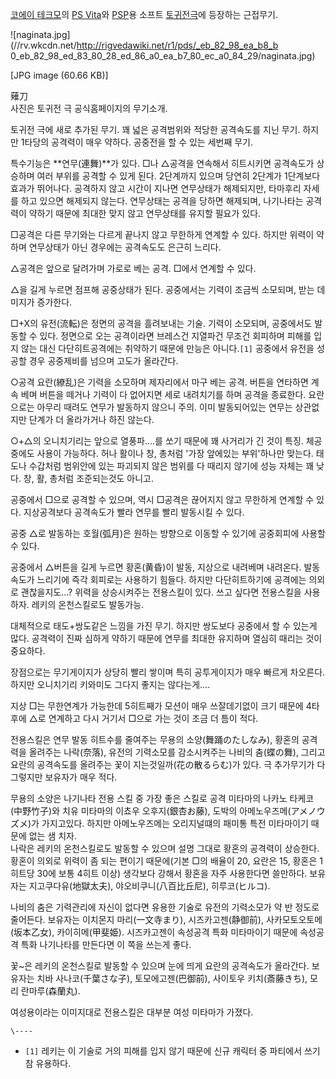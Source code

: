 [코에이 테크모](%EC%BD%94%EC%97%90%EC%9D%B4%20%ED%85%8C%ED%81%AC%EB%AA%A8.md)의
[PS Vita](PS%20Vita.md)와 [PSP](PSP.md)용 소프트 [토귀전극](%ED%86%A0%EA%B7%80%EC%A0%84%20%EA%B7%B9.md)에 등장하는 근접무기.

![naginata.jpg](//rv.wkcdn.net/http://rigvedawiki.net/r1/pds/_eb_82_98_ea_b8_b
0_eb_82_98_ed_83_80_28_ed_86_a0_ea_b7_80_ec_a0_84_29/naginata.jpg)

[JPG image (60.66 KB)]

  
薙刀  
사진은 토귀전 극 공식홈페이지의 무기소개.

토귀전 극에 새로 추가된 무기. 꽤 넓은 공격범위와 적당한 공격속도를 지닌 무기. 하지만 1타당의 공격력이 매우 약하다. 공중전을 할 수
있는 세번째 무기.

특수기능은 **연무(連舞)**가 있다. □나 △공격을 연속해서 히트시키면 공격속도가 상승하며 여러 부위를 공격할 수 있게 된다. 2단계까지
있으며 당연히 2단계가 1단계보다 효과가 뛰어나다. 공격하지 않고 시간이 지나면 연무상태가 해제되지만, 타마후리 자세를 하고 있으면 해제되지
않는다. 연무상태는 공격을 당하면 해제되며, 나기나타는 공격력이 약하기 때문에 최대한 맞지 않고 연무상태를 유지할 필요가 있다.

□공격은 다른 무기와는 다르게 끝나지 않고 무한하게 연계할 수 있다. 하지만 위력이 약하며 연무상태가 아닌 경우에는 공격속도도 은근히
느리다.

△공격은 앞으로 달려가며 가로로 베는 공격. □에서 연계할 수 있다.

△을 길게 누르면 점프해 공중상태가 된다. 공중에서는 기력이 조금씩 소모되며, 받는 데미지가 증가한다.

□+X의 유전(流転)은 정면의 공격을 흘려보내는 기술. 기력이 소모되며, 공중에서도 발동할 수 있다. 정면으로 오는 공격이라면 브레스건
지열파건 무조건 회피하며 피해를 입지 않는 대신 다단히트공격에는 취약하기 때문에 만능은 아니다.`[1]` 공중에서 유전을 성공할 경우
공중제비를 넘으며 고도가 올라간다.

○공격 요란(繚乱)은 기력을 소모하며 제자리에서 마구 베는 공격. 버튼을 연타하면 계속 베며 버튼을 떼거나 기력이 다 없어지면 세로
내려치기를 하며 공격을 종료한다. 요란으로는 아무리 때려도 연무가 발동하지 않으니 주의. 이미 발동되어있는 연무는 상관없지만 단계가 더
올라가거나 하진 않는다.

○+△의 오니치기리는 앞으로 열풍파....를 쏘기 때문에 꽤 사거리가 긴 것이 특징. 체공중에도 사용이 가능하다. 허나 활이나 창, 총처럼
'가장 앞에있는 부위'하나만 맞는다. 태도나 수갑처럼 범위안에 있는 파괴되지 않은 범위를 다 때리지 않기에 성능 자체는 꽤 낮다. 창, 활,
총처럼 조준되는것도 아니고.

공중에서 □으로 공격할 수 있으며, 역시 □공격은 끊어지지 않고 무한하게 연계할 수 있다. 지상공격보다 공격속도가 빨라 연무를 빨리 발동시킬
수 있다.

공중 △로 발동하는 호월(弧月)은 원하는 방향으로 이동할 수 있기에 공중회피에 사용할 수 있다.

공중에서 △버튼을 길게 누르면 황혼(黄昏)이 발동, 지상으로 내려베며 내려온다. 발동속도가 느리기에 즉각 회피로는 사용하기 힘들다. 하지만
다단히트하기에 공격에는 의외로 괜찮을지도...? 위력을 상승시켜주는 전용스킬이 있다. 쓰고 싶다면 전용스킬을 사용하자. 레키의 온천스킬로도
발동가능.

대체적으로 태도+쌍도같은 느낌을 가진 무기. 하지만 쌍도보다 공중에서 할 수 있는게 많다. 공격력이 진짜 심하게 약하기 때문에 연무를 최대한
유지하며 열심히 때리는 것이 중요하다.

장점으로는 무기게이지가 상당히 빨리 쌓이며 특히 공투게이지가 매우 빠르게 차오른다. 하지만 오니치기리 키와미도 그다지 좋지는 않다는게....

지상 □는 무한연계가 가능한데 5히트째가 모션이 매우 쓰잘데기없이 크기 때문에 4타 후에 △로 연계하고 다시 거기서 □으로 가는 것이 조금
더 틈이 적다.

전용스킬은 연무 발동 히트수를 줄여주는 무용의 소양(舞踊のたしなみ), 황혼의 공격력을 올려주는 나락(奈落), 유전의 기력소모를 감소시켜주는
나비의 춤(蝶の舞), 그리고 요란의 공격속도를 올려주는 꽃이 지는것일까(花の散るらむ)가 있다. 극 추가무기가 다 그렇지만 보유자가 매우
적다.

무용의 소양은 나기나타 전용 스킬 중 가장 좋은 스킬로 공격 미타마의 나카노 타케코(中野竹子)와 치유 미타마의 이쵸우 오후지(銀杏お藤),
도박의 아메노우즈메(アメノウズメ)가 가지고있다. 하지만 아메노우즈메는 오리지널떄의 패미통 특전 미타마이기 때문에 없는 샘 치자.  
나락은 레키의 온천스킬로도 발동할 수 있으며 설명 그대로 황혼의 공격력이 상승한다. 황혼이 의외로 위력이 좀 되는 편이기 때문에(기본 □의
배율이 20, 요란은 15, 황혼은 1히트당 30에 보통 4히트 이상) 생각보다 강해서 황혼을 자주 사용한다면 쓸만하다. 보유자는
지고쿠다유(地獄太夫), 야오비쿠니(八百比丘尼), 히루코(ヒルコ).

나비의 춤은 기력관리에 자신이 없다면 유용한 기술로 유전의 기력소모가 약 반 정도로 줄어든다. 보유자는 이치몬지 마리(一文寺まり),
시즈카고젠(静御前), 사카모토오토메(坂本乙女), 카이히메(甲斐姫). 시즈카고젠이 속성공격 특화 미타마이기 때문에 속성공격 특화 나기나타를
만든다면 이 쪽을 쓰는게 좋다.

꽃~은 레키의 온천스킬로 발동할 수 있으며 눈에 띄게 요란의 공격속도가 올라간다. 보유자는 치바 사나코(千葉さな子), 토모에고젠(巴御前),
사이토우 키치(斎藤きち), 모리 란마루(森蘭丸).

여성용이라는 이미지대로 전용스킬은 대부분 여성 미타마가 가졌다.

`\----`

  * `[1]` 레키는 이 기술로 거의 피해를 입지 않기 때문에 신규 캐릭터 중 파티에서 쓰기 참 유용하다.

